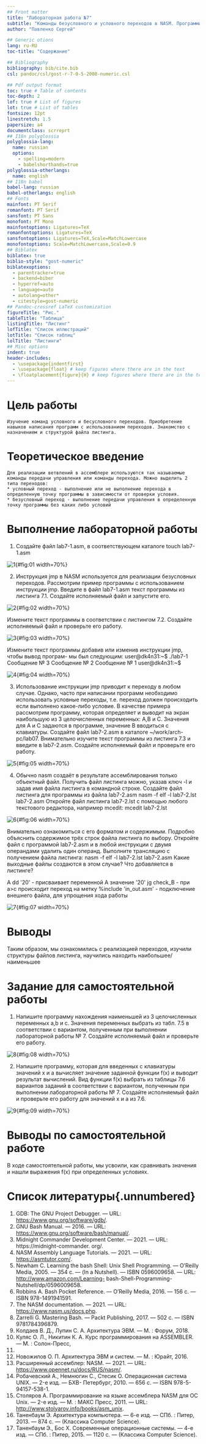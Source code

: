 ```yaml
---
## Front matter
title: "Лабораторная работа №7"
subtitle: "Команды безусловного и условного переходов в NASM. Программирование ветвлений"
author: "Павленко Сергей"

## Generic otions
lang: ru-RU
toc-title: "Содержание"

## Bibliography
bibliography: bib/cite.bib
csl: pandoc/csl/gost-r-7-0-5-2008-numeric.csl

## Pdf output format
toc: true # Table of contents
toc-depth: 2
lof: true # List of figures
lot: true # List of tables
fontsize: 12pt
linestretch: 1.5
papersize: a4
documentclass: scrreprt
## I18n polyglossia
polyglossia-lang:
  name: russian
  options:
	- spelling=modern
	- babelshorthands=true
polyglossia-otherlangs:
  name: english
## I18n babel
babel-lang: russian
babel-otherlangs: english
## Fonts
mainfont: PT Serif
romanfont: PT Serif
sansfont: PT Sans
monofont: PT Mono
mainfontoptions: Ligatures=TeX
romanfontoptions: Ligatures=TeX
sansfontoptions: Ligatures=TeX,Scale=MatchLowercase
monofontoptions: Scale=MatchLowercase,Scale=0.9
## Biblatex
biblatex: true
biblio-style: "gost-numeric"
biblatexoptions:
  - parentracker=true
  - backend=biber
  - hyperref=auto
  - language=auto
  - autolang=other*
  - citestyle=gost-numeric
## Pandoc-crossref LaTeX customization
figureTitle: "Рис."
tableTitle: "Таблица"
listingTitle: "Листинг"
lofTitle: "Список иллюстраций"
lotTitle: "Список таблиц"
lolTitle: "Листинги"
## Misc options
indent: true
header-includes:
  - \usepackage{indentfirst}
  - \usepackage{float} # keep figures where there are in the text
  - \floatplacement{figure}{H} # keep figures where there are in the text
---
```


# Цель работы

    Изучение команд условного и бесусловного переходов. Приобретение навыков написания программ с использованием переходов. Знакомство с назначением и структурой файла листинга.

# Теоретическое введение

    Для реализации ветвлений в ассемблере используются так называемые команды передачи управления или команды перехода. Можно выделить 2 типа переходов:
    * условный переход - выполнение или не выполнение перехода в определенную точку программы в зависимости от проверки условия.
    * безусловный переход - выполнение передачи управления в определенную точку программы без каких либо условий

# Выполнение лабораторной работы

1. Создайте файл lab7-1.asm, в соответствующем каталоге
touch lab7-1.asm

![1](image/1.png){#fig:01 width=70%}

2. Инструкция jmp в NASM используется для реализации безусловных переходов. Рассмотрим пример программы с использованием инструкции jmp. Введите в файл lab7-1.asm текст программы из листинга 7.1.
Создайте исполняемый файл и запустите его.

![2](image/2.png){#fig:02 width=70%}

Измените текст программы в соответствии с листингом 7.2.
Создайте исполняемый файл и проверьте его работу.

![3](image/3.png){#fig:03 width=70%}

Измените текст программы добавив или изменив инструкции jmp, чтобы вывод програм-
мы был следующим:
user@dk4n31:~$ ./lab7-1
Сообщение № 3
Сообщение № 2
Сообщение № 1
user@dk4n31:~$

![4](image/4.png){#fig:04 width=70%}

3. Использование инструкции jmp приводит к переходу в любом случае. Однако, часто при написании программ необходимо использовать условные переходы, т.е. переход должен происходить если выполнено какое-либо условие. В качестве примера рассмотрим программу, которая определяет и выводит на экран наибольшую из 3 целочисленных переменных: A,B и C. Значения для A и C задаются в программе, значение B вводиться с клавиатуры.
Создайте файл lab7-2.asm в каталоге ~/work/arch-pc/lab07. Внимательно изучите текст
программы из листинга 7.3 и введите в lab7-2.asm.
Создайте исполняемый файл и проверьте его работу.

![5](image/5.png){#fig:05 width=70%}

4. Обычно nasm создаёт в результате ассемблирования только объектный файл. Получить файл листинга можно, указав ключ -l и задав имя файла листинга в командной строке.
Создайте файл листинга для программы из файла lab7-2.asm
nasm -f elf -l lab7-2.lst lab7-2.asm
Откройте файл листинга lab7-2.lst с помощью любого текстового редактора, например mcedit:
mcedit lab7-2.lst

![6](image/6.png){#fig:06 width=70%}

Внимательно ознакомиться с его форматом и содержимым. Подробно объяснить содержимое трёх строк файла листинга по выбору.
Откройте файл с программой lab7-2.asm и в любой инструкции с двумя операндами удалить один операнд. Выполните трансляцию с получением файла листинга:
nasm -f elf -l lab7-2.lst lab7-2.asm
Какие выходные файлы создаются в этом случае? Что добавляется в листинге?

A dd '20' - присваивает переменной А значение '20'
jg check_B - при а>c происходит переход на метку
%include 'in_out.asm' - подключение внешнего файла, для упрощения хода работы

![7](image/7.png){#fig:07 width=70%}

# Выводы

Таким образом, мы ознакомились с реализацией переходов, изучили структуры файлов листинга, научились находить наибольшее/наименьшее 

# Задание для самостоятельной работы

1. Напишите программу нахождения наименьшей из 3 целочисленных переменных a,b и c.
Значения переменных выбрать из табл. 7.5 в соответствии с вариантом, полученным при выполнении лабораторной работы № 7. Создайте исполняемый файл и проверьте его работу.

![8](image/8.png){#fig:08 width=70%}

2. Напишите программу, которая для введенных с клавиатуры значений x и a вычисляет значение заданной функции f(x) и выводит результат вычислений. Вид функции f(x) выбрать из таблицы 7.6 вариантов заданий в соответствии с вариантом, полученным при выполнении лабораторной работы № 7. Создайте исполняемый файл и проверьте его работу для значений x и a из 7.6.

![9](image/9.png){#fig:09 width=70%}

# Выводы по самостоятельной работе

В ходе самостоятельной работы, мы усвоили, как сравнивать значения и нашли выражения f(x) при определенных условиях. 

# Список литературы{.unnumbered}

1. GDB: The GNU Project Debugger. — URL: https://www.gnu.org/software/gdb/.
2. GNU Bash Manual. — 2016. — URL: https://www.gnu.org/software/bash/manual/.
3. Midnight Commander Development Center. — 2021. — URL: https://midnight-commander.
org/.
4. NASM Assembly Language Tutorials. — 2021. — URL: https://asmtutor.com/.
5. Newham C. Learning the bash Shell: Unix Shell Programming. — O’Reilly Media, 2005. —
354 с. — (In a Nutshell). — ISBN 0596009658. — URL: http://www.amazon.com/Learning-
bash-Shell-Programming-Nutshell/dp/0596009658.
6. Robbins A. Bash Pocket Reference. — O’Reilly Media, 2016. — 156 с. — ISBN 978-1491941591.
7. The NASM documentation. — 2021. — URL: https://www.nasm.us/docs.php.
8. Zarrelli G. Mastering Bash. — Packt Publishing, 2017. — 502 с. — ISBN 9781784396879.
9. Колдаев В. Д., Лупин С. А. Архитектура ЭВМ. — М. : Форум, 2018.
10. Куляс О. Л., Никитин К. А. Курс программирования на ASSEMBLER. — М. : Солон-Пресс,
2017.
11. Новожилов О. П. Архитектура ЭВМ и систем. — М. : Юрайт, 2016.
12. Расширенный ассемблер: NASM. — 2021. — URL: https://www.opennet.ru/docs/RUS/nasm/.
13. Робачевский А., Немнюгин С., Стесик О. Операционная система UNIX. — 2-е изд. — БХВ-
Петербург, 2010. — 656 с. — ISBN 978-5-94157-538-1.
14. Столяров А. Программирование на языке ассемблера NASM для ОС Unix. — 2-е изд. —
М. : МАКС Пресс, 2011. — URL: http://www.stolyarov.info/books/asm_unix.
15. Таненбаум Э. Архитектура компьютера. — 6-е изд. — СПб. : Питер, 2013. — 874 с. —
(Классика Computer Science).
16. Таненбаум Э., Бос Х. Современные операционные системы. — 4-е изд. — СПб. : Питер, 2015. — 1120 с. — (Классика Computer Science).
